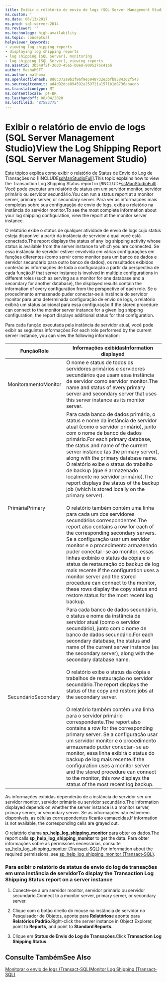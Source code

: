 ```yaml
---
title: Exibir o relatório de envio de logs (SQL Server Management Studio) | Microsoft Docs
ms.custom: ''
ms.date: 06/13/2017
ms.prod: sql-server-2014
ms.reviewer: ''
ms.technology: high-availability
ms.topic: conceptual
helpviewer_keywords:
- viewing log shipping reports
- displaying log shipping reports
- log shipping [SQL Server], monitoring
- log shipping [SQL Server], viewing reports
ms.assetid: 3b549f2f-3683-45e5-b8e8-8095276c41ab
author: MashaMSFT
ms.author: mathoma
ms.openlocfilehash: 0d6c372a9b1f9af9e5948732e3bfb9384362f545
ms.sourcegitcommit: ad4d92dce894592a259721a1571b1d8736abacdb
ms.translationtype: MT
ms.contentlocale: pt-BR
ms.lasthandoff: 08/04/2020
ms.locfileid: "87583775"
---
```

# <a name="view-the-log-shipping-report-sql-server-management-studio"></a><span data-ttu-id="90b1f-102">Exibir o relatório de envio de logs (SQL Server Management Studio)</span><span class="sxs-lookup"><span data-stu-id="90b1f-102">View the Log Shipping Report (SQL Server Management Studio)</span></span>
  <span data-ttu-id="90b1f-103">Este tópico explica como exibir o relatório de Status de Envio do Log de Transações no [!INCLUDE[ssManStudioFull](../../includes/ssmanstudiofull-md.md)].</span><span class="sxs-lookup"><span data-stu-id="90b1f-103">This topic explains how to view the Transaction Log Shipping Status report in [!INCLUDE[ssManStudioFull](../../includes/ssmanstudiofull-md.md)].</span></span> <span data-ttu-id="90b1f-104">Você pode executar um relatório de status em um servidor monitor, servidor primário ou servidor secundário.</span><span class="sxs-lookup"><span data-stu-id="90b1f-104">You can run a status report at a monitor server, primary server, or secondary server.</span></span> <span data-ttu-id="90b1f-105">Para ver as informações mais completas sobre sua configuração de envio de logs, exiba o relatório na instância do servidor monitor.</span><span class="sxs-lookup"><span data-stu-id="90b1f-105">To see the  most complete information about your log shipping configuration, view the report at the monitor server instance.</span></span>  
  
 <span data-ttu-id="90b1f-106">O relatório exibe o status de qualquer atividade de envio de logs cujo status esteja disponível a partir da instância de servidor à qual você está conectado.</span><span class="sxs-lookup"><span data-stu-id="90b1f-106">The report displays the status of any log shipping activity whose status is available from the server instance to which you are connected.</span></span> <span data-ttu-id="90b1f-107">Se essa instância de servidor estiver envolvida em várias configurações em funções diferentes (como servir como monitor para um banco de dados e servidor secundário para outro banco de dados), os resultados exibidos conterão as informações de toda a configuração a partir da perspectiva de cada função.</span><span class="sxs-lookup"><span data-stu-id="90b1f-107">If that server instance is involved in multiple configurations in different roles (such as serving as a monitor for one database and a secondary for another database), the displayed results contain the information of every configuration from the perspective of each role.</span></span> <span data-ttu-id="90b1f-108">Se o procedimento armazenado puder conectar-se à instância do servidor monitor para uma determinada configuração de envio de logs, o relatório exibirá um status adicional para essa configuração.</span><span class="sxs-lookup"><span data-stu-id="90b1f-108">If the stored procedure can connect to the monitor server instance for a given log shipping configuration, the report displays additional status for that configuration.</span></span>  
  
 <span data-ttu-id="90b1f-109">Para cada função executada pela instância de servidor atual, você pode exibir as seguintes informações:</span><span class="sxs-lookup"><span data-stu-id="90b1f-109">For each role performed by the current server instance, you can view the following information:</span></span>  
  
|<span data-ttu-id="90b1f-110">Função</span><span class="sxs-lookup"><span data-stu-id="90b1f-110">Role</span></span>|<span data-ttu-id="90b1f-111">Informações exibidas</span><span class="sxs-lookup"><span data-stu-id="90b1f-111">Information displayed</span></span>|  
|----------|---------------------------|  
|<span data-ttu-id="90b1f-112">Monitoramento</span><span class="sxs-lookup"><span data-stu-id="90b1f-112">Monitor</span></span>|<span data-ttu-id="90b1f-113">O nome e status de todos os servidores primários e servidores secundários que usam essa instância de servidor como servidor monitor.</span><span class="sxs-lookup"><span data-stu-id="90b1f-113">The name and status of every primary server and secondary server that uses this server instance as its monitor server.</span></span>|  
|<span data-ttu-id="90b1f-114">Primária</span><span class="sxs-lookup"><span data-stu-id="90b1f-114">Primary</span></span>|<span data-ttu-id="90b1f-115">Para cada banco de dados primário, o status e nome da instância de servidor atual (como o servidor primário), junto com o nome de banco de dados primário.</span><span class="sxs-lookup"><span data-stu-id="90b1f-115">For each primary database, the status and name of the current server instance (as the primary server), along with the primary database name.</span></span> <span data-ttu-id="90b1f-116">O relatório exibe o status do trabalho de backup (que é armazenado localmente no servidor primário).</span><span class="sxs-lookup"><span data-stu-id="90b1f-116">The report displays the status of the backup job (which is stored locally on the primary server).</span></span><br /><br /> <span data-ttu-id="90b1f-117">O relatório também contém uma linha para cada um dos servidores secundários correspondentes.</span><span class="sxs-lookup"><span data-stu-id="90b1f-117">The report also contains a row for each of the corresponding secondary servers.</span></span> <span data-ttu-id="90b1f-118">Se a configuração usar um servidor monitor e o procedimento armazenado puder conectar-se ao monitor, essas linhas exibirão o status da cópia e o status de restauração do backup de log mais recente.</span><span class="sxs-lookup"><span data-stu-id="90b1f-118">If the configuration uses a monitor server and the stored procedure can connect to the monitor, these rows display the copy status and restore status for the most recent log backup.</span></span>|  
|<span data-ttu-id="90b1f-119">Secundário</span><span class="sxs-lookup"><span data-stu-id="90b1f-119">Secondary</span></span>|<span data-ttu-id="90b1f-120">Para cada banco de dados secundário, o status e nome da instância de servidor atual (como o servidor secundário), junto com o nome de banco de dados secundário.</span><span class="sxs-lookup"><span data-stu-id="90b1f-120">For each secondary database, the status and name of the current server instance (as the secondary server), along with the secondary database name.</span></span><br /><br /> <span data-ttu-id="90b1f-121">O relatório exibe o status da cópia e trabalhos de restauração no servidor secundário.</span><span class="sxs-lookup"><span data-stu-id="90b1f-121">The report displays the status of the copy and restore jobs at the secondary server.</span></span><br /><br /> <span data-ttu-id="90b1f-122">O relatório também contém uma linha para o servidor primário correspondente.</span><span class="sxs-lookup"><span data-stu-id="90b1f-122">The report also contains a row for the corresponding primary server.</span></span> <span data-ttu-id="90b1f-123">Se a configuração usar um servidor monitor e o procedimento armazenado puder conectar-se ao monitor, essa linha exibirá o status do backup de log mais recente.</span><span class="sxs-lookup"><span data-stu-id="90b1f-123">If the configuration uses a monitor server and the stored procedure can connect to the monitor, this row displays the status of the most recent log backup.</span></span>|  
  
 <span data-ttu-id="90b1f-124">As informações exibidas dependerão de a instância de servidor ser um servidor monitor, servidor primário ou servidor secundário.</span><span class="sxs-lookup"><span data-stu-id="90b1f-124">The information displayed depends on whether the server instance is a monitor server, primary server, or secondary server.</span></span> <span data-ttu-id="90b1f-125">Se as informações não estiverem disponíveis, as células correspondentes ficarão esmaecidas.</span><span class="sxs-lookup"><span data-stu-id="90b1f-125">If information is not available, the corresponding cells are grayed out.</span></span>  
  
 <span data-ttu-id="90b1f-126">O relatório chama **sp_help_log_shipping_monitor** para obter os dados.</span><span class="sxs-lookup"><span data-stu-id="90b1f-126">The report calls **sp_help_log_shipping_monitor** to get the data.</span></span> <span data-ttu-id="90b1f-127">Para obter informações sobre as permissões necessárias, consulte [sp_help_log_shipping_monitor &#40;Transact-SQL&#41;](/sql/relational-databases/system-stored-procedures/sp-help-log-shipping-monitor-transact-sql).</span><span class="sxs-lookup"><span data-stu-id="90b1f-127">For information about the required permissions, see [sp_help_log_shipping_monitor &#40;Transact-SQL&#41;](/sql/relational-databases/system-stored-procedures/sp-help-log-shipping-monitor-transact-sql).</span></span>  
  
### <a name="to-display-the-transaction-log-shipping-status-report-on-a-server-instance"></a><span data-ttu-id="90b1f-128">Para exibir o relatório de status de envio do log de transações em uma instância de servidor</span><span class="sxs-lookup"><span data-stu-id="90b1f-128">To display the Transaction Log Shipping Status report on a server instance</span></span>  
  
1.  <span data-ttu-id="90b1f-129">Conecte-se a um servidor monitor, servidor primário ou servidor secundário.</span><span class="sxs-lookup"><span data-stu-id="90b1f-129">Connect to a monitor server, primary server, or secondary server.</span></span>  
  
2.  <span data-ttu-id="90b1f-130">Clique com o botão direito do mouse na instância de servidor no Pesquisador de Objetos, aponte para **Relatórios**e aponte para **Relatórios Padrão**.</span><span class="sxs-lookup"><span data-stu-id="90b1f-130">Right-click the server instance in Object Explorer, point to **Reports**, and point to **Standard Reports**.</span></span>  
  
3.  <span data-ttu-id="90b1f-131">Clique em **Status de Envio do Log de Transações**.</span><span class="sxs-lookup"><span data-stu-id="90b1f-131">Click **Transaction Log Shipping Status**.</span></span>  
  
## <a name="see-also"></a><span data-ttu-id="90b1f-132">Consulte Também</span><span class="sxs-lookup"><span data-stu-id="90b1f-132">See Also</span></span>  
 [<span data-ttu-id="90b1f-133">Monitorar o envio de logs &#40;Transact-SQL&#41;</span><span class="sxs-lookup"><span data-stu-id="90b1f-133">Monitor Log Shipping &#40;Transact-SQL&#41;</span></span>](monitor-log-shipping-transact-sql.md)  
  
  
